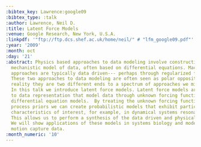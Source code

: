 ```yaml
---
:bibtex_key: Lawrence:google09
:bibtex_type: :talk
:author: Lawrence, Neil D.
:title: Latent Force Models
:venue: Google Research, New York, U.S.A.
:linkpdf: '"ftp://ftp.dcs.shef.ac.uk/home/neil/" # "lfm_google09.pdf"'
:year: '2009'
:month: oct
:day: '21'
:abstract: Physics based approaches to data modeling involve constructing an accurate
  mechanistic model of data, often based on differential equations. Machine learning
  approaches are typically data driven--- perhaps through regularized function approximation.\\\\
  These two approaches to data modeling are often seen as polar opposites, but in
  reality they are two different ends to a spectrum of approaches we might take.\\\\
  In this talk we introduce latent force models. Latent force models are a new approach
  to data representation that model data through unknown forcing functions that drive
  differential equation models.  By treating the unknown forcing functions with Gaussian
  process priors we can create probabilistic models that exhibit particular physical
  characteristics of interest, for example, in dynamical systems resonance and inertia.
  This allows us to perform a synthesis of the data driven and physical modeling paradigms.
  We will show applications of these models in systems biology and modelling of human
  motion capture data.
:month_numeric: '10'
---
```

